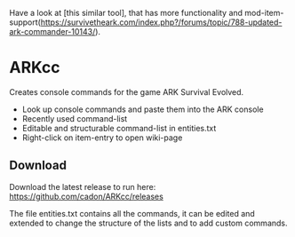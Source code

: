 Have a look at [this similar tool], that has more functionality and mod-item-support(https://survivetheark.com/index.php?/forums/topic/788-updated-ark-commander-10143/).

# ARKcc
Creates console commands for the game ARK Survival Evolved.

* Look up console commands and paste them into the ARK console
* Recently used command-list
* Editable and structurable command-list in entities.txt
* Right-click on item-entry to open wiki-page

## Download
Download the latest release to run here: https://github.com/cadon/ARKcc/releases

The file entities.txt contains all the commands, it can be edited and extended to change the structure of the lists and to add custom commands.
